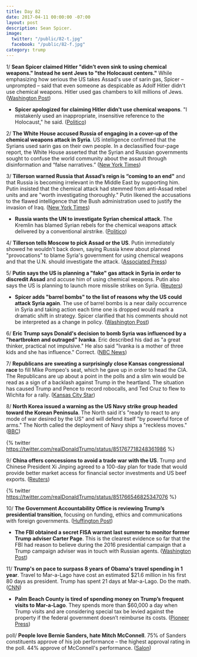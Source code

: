 ```yaml
---
title: Day 82
date: 2017-04-11 00:00:00 -07:00
layout: post
description: Sean Spicer.
image:
  twitter: "/public/82-t.jpg"
  facebook: "/public/82-f.jpg"
category: trump
---
```


1/ **Sean Spicer claimed Hitler "didn’t even sink to using chemical weapons." Instead he sent Jews to "the Holocaust centers."** While emphasizing how serious the US takes Assad's use of sarin gas, Spicer – unprompted – said that even someone as despicable as Adolf Hitler didn't use chemical weapons. Hitler used gas chambers to kill millions of Jews. ([Washington Post](https://www.washingtonpost.com/news/post-politics/wp/2017/04/11/spicer-hitler-didnt-even-sink-to-using-chemical-weapons-although-he-sent-jews-to-the-holocaust-center/))

* **Spicer apologized for claiming Hitler didn't use chemical weapons**. "I mistakenly used an inappropriate, insensitive reference to the Holocaust," he said. ([Politico](http://www.politico.com/story/2017/04/sean-spicer-hitler-chemical-weapons-237116))

2/ **The White House accused Russia of engaging in a cover-up of the chemical weapons attack in Syria**. US intelligence confirmed that the Syrians used sarin gas on their own people. In a declassified four-page report, the White House asserted that the Syrian and Russian governments sought to confuse the world community about the assault through disinformation and “false narratives.” ([New York Times](https://www.nytimes.com/2017/04/11/world/middleeast/russia-syria-chemical-weapons-white-house.html))

3/ **Tillerson warned Russia that Assad’s reign is “coming to an end"** and that Russia is becoming irrelevant in the Middle East by supporting him. Putin insisted that the chemical attack had stemmed from anti-Assad rebel units and are "worth investigating thoroughly." Putin likened the accusations to the flawed intelligence that the Bush administration used to justify the invasion of Iraq. ([New York Times](https://www.nytimes.com/2017/04/11/world/europe/russia-syria-rex-tillerson.html))

* **Russia wants the UN to investigate Syrian chemical attack**. The Kremlin has blamed Syrian rebels for the chemical weapons attack delivered by a conventional airstrike. ([Politico](http://www.politico.com/story/2017/04/russia-syria-rex-tillerson-237097))

4/ **Tillerson tells Moscow to pick Assad or the US**. Putin immediately showed he wouldn't back down, saying Russia knew about planned "provocations" to blame Syria's government for using chemical weapons and that the U.N. should investigate the attack. ([Associated Press](http://bigstory.ap.org/article/e5861e088116431dab56d7a28931dfc1/tillerson-russia-must-choose-between-assad-and-us))

5/ **Putin says the US is planning a "fake" gas attack in Syria in order to discredit Assad** and accuse him of using chemical weapons. Putin also says the US is planning to launch more missile strikes on Syria. ([Reuters](http://www.reuters.com/article/us-mideast-crisis-syria-usa-putin-idUSKBN17D1K9?il=0))

* **Spicer adds "barrel bombs" to the list of reasons why the US could attack Syria again**. The use of barrel bombs is a near daily occurrence in Syria and taking action each time one is dropped would mark a dramatic shift in strategy. Spicer clarified that his comments should not be interpreted as a change in policy. ([Washington Post](https://www.washingtonpost.com/news/post-politics/wp/2017/04/10/spicer-adds-barrel-bombs-to-the-list-of-reasons-the-u-s-could-again-attack-syria/))

6/ **Eric Trump says Donald's decision to bomb Syria was influenced by a "heartbroken and outraged" Ivanka**. Eric described his dad as "a great thinker, practical not impulsive." He also said "Ivanka is a mother of three kids and she has influence." Correct. ([NBC News](http://www.nbcnews.com/news/world/eric-trump-says-syria-strike-was-swayed-heartbroken-ivanka-n745021))

7/ **Republicans are sweating a surprisingly close Kansas congressional race** to fill Mike Pompeo's seat, which he gave up in order to head the CIA. The Republicans are up about a point in the polls and a slim win would be read as a sign of a backlash against Trump in the heartland. The situation has caused Trump and Pence to record robocalls, and Ted Cruz to flew to Wichita for a rally. ([Kansas City Star](http://www.kansascity.com/news/politics-government/article143857629.html))

8/ **North Korea issued a warning as the US Navy strike group headed toward the Korean Peninsula**. The North said it's "ready to react to any mode of war desired by the US" and will defend itself "by powerful force of arms." The North called the deployment of Navy ships a "reckless moves." ([BBC](http://www.bbc.com/news/world-asia-39561410))

{% twitter https://twitter.com/realDonaldTrump/status/851767718248361986 %}

9/ **China offers concessions to avoid a trade war with the US**. Trump and Chinese President Xi Jinping agreed to a 100-day plan for trade that would provide better market access for financial sector investments and US beef exports. ([Reuters](http://www.reuters.com/article/us-usa-china-trade-idUSKBN17B13R))

{% twitter https://twitter.com/realDonaldTrump/status/851766546825347076 %}

10/ **The Government Accountability Office is reviewing Trump’s presidential transition**, focusing on funding, ethics and communications with foreign governments. ([Huffington Post](http://www.huffingtonpost.com/entry/gao-trump-transition_us_58ece162e4b0df7e20456632))

* **The FBI obtained a secret FISA warrant last summer to monitor former Trump adviser Carter Page**. This is the clearest evidence so far that the FBI had reason to believe during the 2016 presidential campaign that a Trump campaign adviser was in touch with Russian agents. ([Washington Post](https://www.washingtonpost.com/world/national-security/fbi-obtained-fisa-warrant-to-monitor-former-trump-adviser-carter-page/2017/04/11/620192ea-1e0e-11e7-ad74-3a742a6e93a7_story.html))

11/ **Trump's on pace to surpass 8 years of Obama's travel spending in 1 year**. Travel to Mar-a-Lago have cost an estimated $21.6 million in his first 80 days as president. Trump has spent 21 days at Mar-a-Lago. Do the math. ([CNN](http://www.cnn.com/2017/04/10/politics/donald-trump-obama-travel-costs/))

* **Palm Beach County is tired of spending money on Trump’s frequent visits to Mar-a-Lago**. They spends more than $60,000 a day when Trump visits and are considering special tax be levied against the property if the federal government doesn’t reimburse its costs. ([Pioneer Press](http://www.twincities.com/2017/04/10/county-considers-special-tax-for-trumps-mar-a-lago-visits/))

poll/ **People love Bernie Sanders, hate Mitch McConnell**. 75% of Sanders constituents approve of his job performance – the highest approval rating in the poll. 44% approve of McConnell's performance. ([Salon](https://www.salon.com/2017/04/11/mitch-mcconnell-disliked-why-ever-could-that-be/))